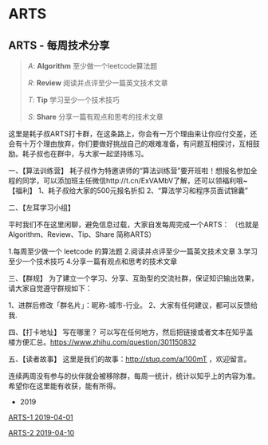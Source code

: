 # ARTS
## ARTS - 每周技术分享
> _A_: __Algorithm__ 至少做一个leetcode算法题
>
> _R_: __Review__ 阅读并点评至少一篇英文技术文章
>
> _T_: __Tip__ 学习至少一个技术技巧
>
> _S_: __Share__ 分享一篇有观点和思考的技术文章

这里是耗子叔ARTS打卡群，在这条路上，你会有一万个理由来让你应付交差，还会有十万个理由放弃，你们要做好挑战自己的艰难准备，有问题互相探讨，互相鼓励。耗子叔也在群中，与大家一起坚持练习。

一、【算法训练营】
耗子叔作为特邀讲师的“算法训练营”要开班啦！想报名参加全程的同学，可以添加班主任微信http://t.cn/ExVAMbV了解，还可以领福利哦~
【福利】
1、耗子叔给大家的500元报名折扣
2、“算法学习和程序员面试锦囊”

二、【左耳学习小组】

平时我们不在这里闲聊，避免信息过载，大家自发每周完成一个ARTS：
（也就是 Algorithm、Review、Tip、Share 简称ARTS）

1.每周至少做一个 leetcode 的算法题
2.阅读并点评至少一篇英文技术文章
3.学习至少一个技术技巧
4.分享一篇有观点和思考的技术文章

三、【群规】
为了建立一个学习、分享、互助型的交流社群，保证知识输出效果，请大家自觉遵守群规如下：

1、进群后修改「群名片」：昵称-城市-行业。
2、大家有任何建议，都可以反馈给我.

四、【打卡地址】
写在哪里？
可以写在任何地方，然后把链接或者文本在知乎盖楼方便汇总。https://www.zhihu.com/question/301150832

五、【读者故事】
这里是我们的故事：http://stuq.com/a/100mT ，欢迎留言。

连续两周没有参与的伙伴就会被移除群，每周一统计，统计以知乎上的内容为准。
希望你在这里能有收获，能有所得。

- 2019

[ARTS-1 2019-04-01](https://github.com/airmelt/ARTS/blob/master/ARTS-1%202019-04-01.md)

[ARTS-2 2019-04-10](https://github.com/airmelt/ARTS/blob/master/ARTS-2%202019-04-10.md)
